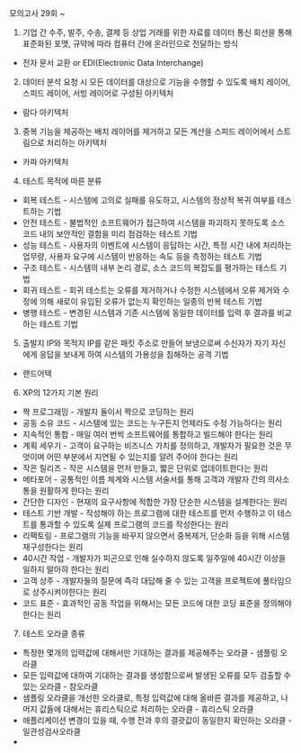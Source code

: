 모의고사 29회 ~
1. 기업 간 수주, 발주, 수송, 결제 등 상업 거래를 위한 자료를 데이터 통신 회선을 통해 표준화된 포맷, 규약에 따라 컴퓨터 간에 온라인으로 전달하는 방식
- 전자 문서 교환 or EDI(Electronic Data Interchange)
2. 데이터 분석 요청 시 모든 데이터를 대상으로 기능을 수행할 수 있도록 배치 레이어, 스피드 레이어, 서빙 레이어로 구성된 아키텍처
- 람다 아키텍처
3. 중복 기능을 제공하는 배치 레이어를 제거하고 모든 계산을 스피드 레이어에서 스트림으로 처리하는 아키텍처
- 카파 아키텍처
4. 테스트 목적에 따른 분류
- 회복 테스트 - 시스템에 고의로 실패를 유도하고, 시스템의 정상적 복귀 여부를 테스트하는 기법
- 안전 테스트 - 불법적인 소프트웨어가 접근하여 시스템을 파괴하지 못하도록 소스 코드 내의 보안적인 결함을 미리 점검하는 테스트 기법
- 성능 테스트 - 사용자의 이벤트에 시스템이 응답하는 시간, 특정 시간 내에 처리하는 업무량, 사용자  요구에 시스템이 반응하는 속도 등을 측정하는 테스트 기법
- 구조 테스트 - 시스템의 내부 논리 경로, 소스 코드의 복잡도를 평가하는 테스트 기법
- 회귀 테스트 - 회귀 테스트는 오류를 제거하거나 수정한 시스템에서 오류 제거와 수정에 의해 새로이 유입된 오류가 없는지 확인하는 일종의 반복 테스트 기법
- 병행 테스트 - 변경된 시스템과 기존 시스템에 동일한 데이터를 입력 후 결과를 비교하는 테스트 기법
5. 출발지 IP와 목적지 IP를 같은 패킷 주소로 만들어 보냄으로써 수신자가 자기 자신에게 응답을 보내게 하여 시스템의 가용성을 침해하는 공격 기법 
- 랜드어택
6. XP의 12가지 기본 원리
- 짝 프로그래밍 - 개발자 둘이서 짝으로 코딩하는 원리
- 공동 소유 코드 - 시스템에 있는 코드는 누구든지 언제라도 수정 가능하다는 원리
- 지속적인 통합 - 매일 여러 번씩 소프트웨어를 통합하고 빌드해야 한다는 원리
- 계획 세우기 - 고객이 요구하는 비즈니스 가치를 정의하고, 개발자가 필요한 것은 무엇이며 어떤 부분에서 지연될 수 있는지를 알려 주어야 한다는 원리
- 작은 릴리즈 - 작은 시스템을 먼저 만들고, 짧은 단위로 업데이트한다는 원리
- 메타포어 - 공통적인 이름 체계와 시스템 서술서를 통해 고객과 개발자 간의 의사소통을 원활하게 한다는 원리
- 간단한 디자인 - 현재의 요구사항에 적합한 가장 단순한 시스템을 설계한다는 원리
- 테스트 기반 개발 - 작성해야 하는 프로그램에 대한 테스트를 먼저 수행하고 이 테스트를 통과할 수 있도록 실제 프로그램의 코드를 작성한다는 원리
- 리팩토링 - 프로그램의 기능을 바꾸지 않으면서 중복제거, 단순화 등을 위해 시스템 재구성한다는 원리
- 40시간 작업 - 개발자가 피곤으로 인해 실수하지 않도록 일주일에 40시간 이상을 일하지 말아햐 한다는 원리
- 고객 상주 - 개발자들의 질문에 즉각 대답해 줄 수 있는 고객을 프로젝트에 풀타임으로 상주시켜야한다는 원리
- 코드 표준 - 효과적인 공동 작업을 위해서는 모든 코드에 대한 코딩 표준을 정의해야 한다는 원리
7.  테스트 오라클 종류 
- 특정한 몇개의 입력값에 대해서만 기대하는 결과를 제공해주는 오라클 - 샘플링 오라클
- 모든 입력값에 대하여 기대하는 결과를 생성함으로써 발생된 오류를 모두 검출할 수 있는 오라클 - 참오라클
- 샘플링 오라클을 개선한 오라클로, 특정 입력값에 대해 올바른 결과를 제공하고, 나머지 값들에 대해서는 휴리스틱으로 처리하는 오라클 - 휴리스틱 오라클
- 애플리케이션 변경이 있을 때, 수행 전과 후의 결괏값이 동일한지 확인하는 오라클 - 일관성검사오라클
- 